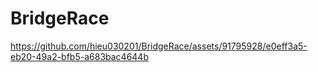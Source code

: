 # BridgeRace
https://github.com/hieu030201/BridgeRace/assets/91795928/e0eff3a5-eb20-49a2-bfb5-a683bac4644b
